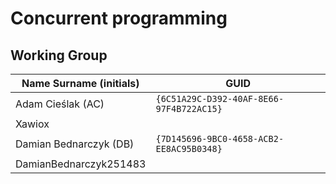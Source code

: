 # Concurrent programming

## Working Group

| Name Surname (initials) | GUID                                     |
| ----------------------- | ---------------------------------------- |
| Adam Cieślak (AC)       | `{6C51A29C-D392-40AF-8E66-97F4B722AC15}` |
| Xawiox                  |                                          |
| Damian Bednarczyk	(DB)  | `{7D145696-9BC0-4658-ACB2-EE8AC95B0348}` |
| DamianBednarczyk251483  |											 |